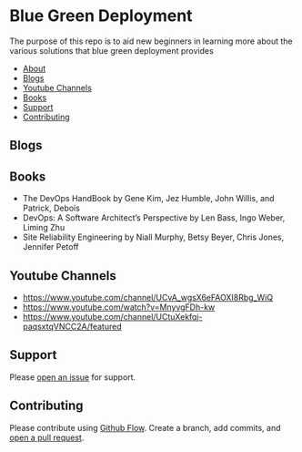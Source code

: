 

# Blue Green Deployment
The purpose of this repo is to aid new beginners in learning more about the various solutions that blue green deployment provides

- [About](#About)
- [Blogs](#Blogs)
- [Youtube Channels](#YoutubeChannels)
- [Books](#Books)
- [Support](#support)
- [Contributing](#contributing)

## Blogs




## Books

- The DevOps HandBook
by Gene Kim, Jez Humble, John Willis, and Patrick, Debois 
- DevOps: A Software Architect’s Perspective
by Len Bass, Ingo Weber, Liming Zhu
- Site Reliability Engineering
by Niall Murphy, Betsy Beyer, Chris Jones, Jennifer Petoff 

## Youtube Channels

- https://www.youtube.com/channel/UCvA_wgsX6eFAOXI8Rbg_WiQ
- https://www.youtube.com/watch?v=MnyvgFDh-kw
- https://www.youtube.com/channel/UCtuXekfqj-paqsxtqVNCC2A/featured

## Support

Please [open an issue](https://github.com/fraction/readme-boilerplate/issues/new) for support.

## Contributing

Please contribute using [Github Flow](https://guides.github.com/introduction/flow/). Create a branch, add commits, and [open a pull request](https://github.com/fraction/readme-boilerplate/compare/).
